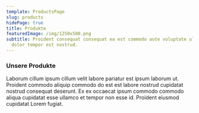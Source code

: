 ```yaml
---
template: ProductsPage
slug: products
hidePage: true
title: Produkte
featuredImage: /img/1250x500.png
subtitle: Proident consequat consequat ea est commodo aute voluptate ullamco
  dolor tempor est nostrud.
---
```

### Unsere Produkte

Laborum cillum ipsum cillum velit labore pariatur est ipsum laborum ut. Proident commodo aliquip commodo do est est labore nostrud cupidatat nostrud consequat deserunt. Ex ex occaecat ipsum commodo commodo aliqua cupidatat esse ullamco et tempor non esse id. Proident eiusmod cupidatat Lorem fugiat.